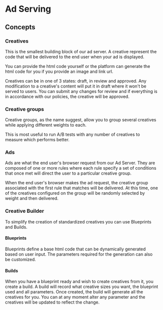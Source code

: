# Ad Serving

## Concepts

### Creatives

This is the smallest building block of our ad server. A creative represent the code that will be delivered to the end user when your ad is displayed.

You can provide the html code yourself or the platform can generate the html code for you if you provide an image and link url.

Creatives can be in one of 3 states: draft, in review and approved. Any modification to a creative's content will put it in draft where it won't be served to users. You can submit any changes for review and if everything is in accordance with our policies, the creative will be approved.

### Creative groups

Creative groups, as the name suggest, allow you to group several creatives while applying different weights to each.

This is most useful to run A/B tests with any number of creatives to measure which performs better.&#x20;

### Ads

Ads are what the end user's browser request from our Ad Server. They are composed of one or more rules where each rule specify a set of conditions that once met will direct the user to a particular creative group.

When the end user's browser makes the ad request, the creative group associated with the first rule that matches will be delivered. At this time, one of the creatives configured on the group will be randomly selected by weight and then delivered.

### Creative Builder

To simplify the creation of standardized creatives you can use Blueprints and Builds.

#### Blueprints

Blueprints define a base html code that can be dynamically generated based on user input. The parameters required for the generation can also be customized.

#### Builds

When you have a blueprint ready and wish to create creatives from it, you create a build. A build will record what creative sizes you want, the blueprint used and all parameters. Once created, the build will generate all the creatives for you. You can at any moment alter any parameter and the creatives will be updated to reflect the change.
